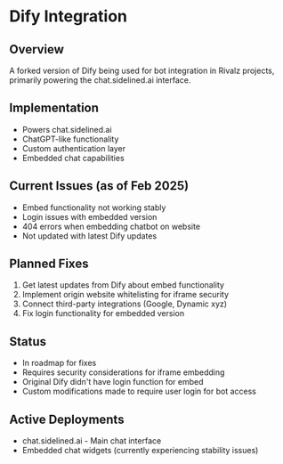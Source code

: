 # Dify Integration

## Overview
A forked version of Dify being used for bot integration in Rivalz projects, primarily powering the chat.sidelined.ai interface.

## Implementation
- Powers chat.sidelined.ai
- ChatGPT-like functionality
- Custom authentication layer
- Embedded chat capabilities

## Current Issues (as of Feb 2025)
- Embed functionality not working stably
- Login issues with embedded version
- 404 errors when embedding chatbot on website
- Not updated with latest Dify updates

## Planned Fixes
1. Get latest updates from Dify about embed functionality
2. Implement origin website whitelisting for iframe security
3. Connect third-party integrations (Google, Dynamic xyz)
4. Fix login functionality for embedded version

## Status
- In roadmap for fixes
- Requires security considerations for iframe embedding
- Original Dify didn't have login function for embed
- Custom modifications made to require user login for bot access

## Active Deployments
- chat.sidelined.ai - Main chat interface
- Embedded chat widgets (currently experiencing stability issues)